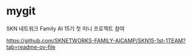 # mygit

SKN 네트워크 Family AI 15기 첫 미니 프로젝트 참여

https://github.com/SKNETWORKS-FAMILY-AICAMP/SKN15-1st-1TEAM?tab=readme-ov-file
